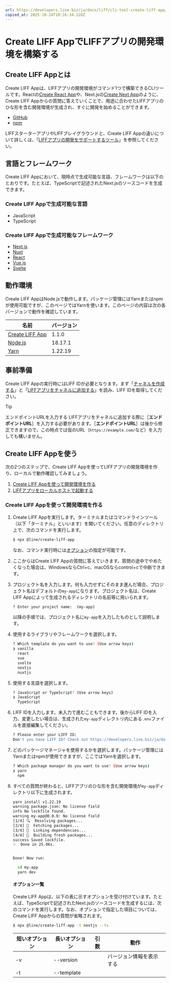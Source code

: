 ```yaml
---
url: https://developers.line.biz/ja/docs/liff/cli-tool-create-liff-app/
copied_at: 2025-10-24T10:16:34.128Z
---
```

# Create LIFF AppでLIFFアプリの開発環境を構築する

## Create LIFF Appとは

Create LIFF Appは、LIFFアプリの開発環境がコマンド1つで構築できるCLIツールです。Reactの[Create React App](https://github.com/facebook/create-react-app)や、Next.jsの[Create Next App](https://nextjs.org/docs/pages/api-reference/cli/create-next-app)のように、Create LIFF Appからの質問に答えていくことで、用途に合わせたLIFFアプリのひな形を含む開発環境が生成され、すぐに開発を始めることができます。

*   [GitHub](https://github.com/line/create-liff-app)
*   [npm](https://www.npmjs.com/package/@line/create-liff-app)

LIFFスターターアプリやLIFFプレイグラウンドと、Create LIFF Appの違いについて詳しくは、「[LIFFアプリの開発をサポートするツール](https://developers.line.biz/ja/docs/liff/overview/#support-tool)」を参照してください。

## 言語とフレームワーク

Create LIFF Appにおいて、現時点で生成可能な言語、フレームワークは以下のとおりです。たとえば、TypeScriptで記述されたNext.jsのソースコードを生成できます。

### Create LIFF Appで生成可能な言語

*   JavaScript
*   TypeScript

### Create LIFF Appで生成可能なフレームワーク

*   [Next.js](https://nextjs.org/)
*   [Nuxt](https://nuxt.com/)
*   [React](https://ja.reactjs.org/)
*   [Vue.js](https://ja.vuejs.org/)
*   [Svelte](https://svelte.dev/)

## 動作環境

Create LIFF AppはNode.jsで動作します。パッケージ管理にはYarnまたはnpmが使用可能ですが、このページではYarnを使います。このページの内容は次の各バージョンで動作を確認しています。

| 名前 | バージョン |
| --- | --- |
| [Create LIFF App](https://github.com/line/create-liff-app) | 1.1.0 |
| [Node.js](https://nodejs.org/en) | 18.17.1 |
| [Yarn](https://yarnpkg.com/) | 1.22.19 |

## 事前準備

Create LIFF Appの実行時にはLIFF IDが必要となります。まず「[チャネルを作成する](https://developers.line.biz/ja/docs/liff/getting-started/)」と「[LIFFアプリをチャネルに追加する](https://developers.line.biz/ja/docs/liff/registering-liff-apps/)」を読み、LIFF IDを取得してください。

> [!TIP]
> エンドポイントURLを入力する
> LIFFアプリをチャネルに追加する際に［**エンドポイントURL**］を入力する必要があります。［**エンドポイントURL**］は後から修正できますので、この時点では仮のURL（`https://example.com/`など）を入力しても構いません。

## Create LIFF Appを使う

次の2つのステップで、Create LIFF Appを使ってLIFFアプリの開発環境を作り、ローカルで動作確認してみましょう。

1.  [Create LIFF Appを使って開発環境を作る](#create-a-dev-env-using-liff-app)
2.  [LIFFアプリをローカルホストで起動する](#start-the-liff-app-on-the-localhost)

### Create LIFF Appを使って開発環境を作る

1.  Create LIFF Appを実行します。ターミナルまたはコマンドラインツール（以下「ターミナル」といいます）を開いてください。任意のディレクトリ上で、次のコマンドを実行します。
    ```bash
    $ npx @line/create-liff-app
    ```
    
      
    なお、コマンド実行時には[オプション](#options)の指定が可能です。
2.  ここからはCreate LIFF Appの質問に答えていきます。質問の途中でやめたくなった場合は、WindowsならCtrl+c、macOSならcontrol+cで中断できます。
3.  プロジェクト名を入力します。何も入力せずにそのまま進んだ場合、プロジェクト名はデフォルトの`my-app`になります。プロジェクト名は、Create LIFF Appによって生成されるディレクトリの名前等に用いられます。
    ```bash
    ? Enter your project name:  (my-app)
    ```
    
      
    以降の手順では、プロジェクト名に`my-app`を入力したものとして説明します。
4.  使用するライブラリやフレームワークを選択します。
    ```bash
    ? Which template do you want to use? (Use arrow keys)
    ❯ vanilla
      react
      vue
      svelte
      nextjs
      nuxtjs
    ```
    
5.  使用する言語を選択します。
    ```bash
    ? JavaScript or TypeScript? (Use arrow keys)
    ❯ JavaScript
      TypeScript
    ```
    
6.  LIFF IDを入力します。未入力で進むこともできます。後からLIFF IDを入力、変更したい場合は、生成された`my-app`ディレクトリ内にある`.env`ファイルを直接編集してください。
    ```bash
    ? Please enter your LIFF ID:
    Don't you have LIFF ID? Check out https://developers.line.biz/ja/docs/liff/getting-started/ (liffId)
    ```
    
7.  どのパッケージマネージャを使用するかを選択します。パッケージ管理にはYarnまたはnpmが使用できますが、ここではYarnを選択します。
    ```bash
    ? Which package manager do you want to use? (Use arrow keys)
    ❯ yarn
      npm
    ```
    
8.  すべての質問が終わると、LIFFアプリのひな形を含む開発環境が`my-app`ディレクトリ以下に生成されます。
    ```bash
    yarn install v1.22.19
    warning package.json: No license field
    info No lockfile found.
    warning my-app@0.0.0: No license field
    [1/4] 🔍  Resolving packages...
    [2/4] 🚚  Fetching packages...
    [3/4] 🔗  Linking dependencies...
    [4/4] 🔨  Building fresh packages...
    success Saved lockfile.
    ✨  Done in 25.06s.
    
    
    Done! Now run:
    
      cd my-app
      yarn dev
    ```
    
    #### オプション一覧
    
      
    Create LIFF Appは、以下の表に示すオプションを受け付けています。たとえば、TypeScriptで記述されたNext.jsのソースコードを生成するには、次のコマンドを実行します。なお、オプションで指定した項目については、Create LIFF Appからの質問が省略されます。
    ```bash
    $ npx @line/create-liff-app -t nextjs --ts
    ```
    
    | 短いオプション | 長いオプション | 引数 | 動作 |
    | --- | --- | --- | --- |
    | \-v | \--version |  | バージョン情報を表示する |
    | \-t | \--template | <template> | テンプレートを指定する<br/>引数の選択肢：`vanilla`、`react`、`vue`、`svelte`、`nextjs`、`nuxtjs` |
    | \-l | \--liffid | <liff id> | LIFF IDを指定する |
    | \--js | \--javascript |  | JavaScriptで記述されたソースコードを生成する |
    | \--ts | \--typescript |  | TypeScriptで記述されたソースコードを生成する |
    | \--npm | \--use-npm |  | パッケージマネージャにnpmを使用する |
    | \--yarn | \--use-yarn |  | パッケージマネージャにYarnを使用する |
    | \-h | \--help |  | コマンドのヘルプを表示する |
    

### LIFFアプリをローカルホストで起動する

1.  生成されたLIFFアプリを早速ローカルホストで起動してみましょう。LIFFアプリを起動するには、`yarn dev`コマンドを実行します。以下のようなメッセージが表示されて、ターミナルの画面出力が止まったら、ローカルサーバーでLIFFアプリが起動しています。
    ```bash
    $ yarn dev
    yarn run v1.22.19
    warning package.json: No license field
    $ vite
    
      vite v2.9.13 dev server running at:
    
      > Local: http://localhost:3000/
      > Network: use `--host` to expose
    
      ready in 170ms.
    ```
    
2.  ターミナルに表示されたURL（vanilla JavaScriptの場合は`http://localhost:3000`）にブラウザでアクセスすると、次のように`LIFF init succeeded.`というメッセージを含む画面が表示されます。  
    ![成功](https://developers.line.biz/media/liff/cli-tool-create-liff-app/create-liff-app-success.png)  
    LIFF IDを設定していない場合は、次のように`LIFF init failed.`というメッセージを含む画面が表示されます。生成された`my-app`ディレクトリ内にある`.env`ファイルにLIFF IDを書いて、ローカルサーバーを再起動してください。  
    ![失敗](https://developers.line.biz/media/liff/cli-tool-create-liff-app/create-liff-app-failed.png)
3.  ブラウザでLIFFアプリの起動を確認できたら、WindowsならCtrl+c、macOSならcontrol+cでローカルサーバーを停止します。

## 次のステップ

これでLIFFアプリを開発する準備ができました。

なおLINE上でLIFFアプリの動作を確認するには、生成されたLIFFアプリをNetlifyなど任意のサーバーにデプロイした上で、URLを［**エンドポイントURL**］に設定します。Netlifyへのデプロイ方法やLINE上での動作確認方法は、このページでは解説しません。LIFFスターターアプリの[サーバーへのデプロイ](https://developers.line.biz/ja/docs/liff/trying-liff-app/#deploy-to-server)を参考にしてください。

実際の開発を行う際は、「[LIFFアプリを開発する](https://developers.line.biz/ja/docs/liff/developing-liff-apps/)」を参照してください。

html pre.shiki code .sQhOw, html code.shiki .sQhOw{--shiki-default:#FFA657}html pre.shiki code .s9uIt, html code.shiki .s9uIt{--shiki-default:#A5D6FF}html .default .shiki span {color: var(--shiki-default);background: var(--shiki-default-bg);font-style: var(--shiki-default-font-style);font-weight: var(--shiki-default-font-weight);text-decoration: var(--shiki-default-text-decoration);}html .shiki span {color: var(--shiki-default);background: var(--shiki-default-bg);font-style: var(--shiki-default-font-style);font-weight: var(--shiki-default-font-weight);text-decoration: var(--shiki-default-text-decoration);}html pre.shiki code .suJrU, html code.shiki .suJrU{--shiki-default:#FF7B72}html pre.shiki code .sZEs4, html code.shiki .sZEs4{--shiki-default:#E6EDF3}html pre.shiki code .sFSAA, html code.shiki .sFSAA{--shiki-default:#79C0FF}